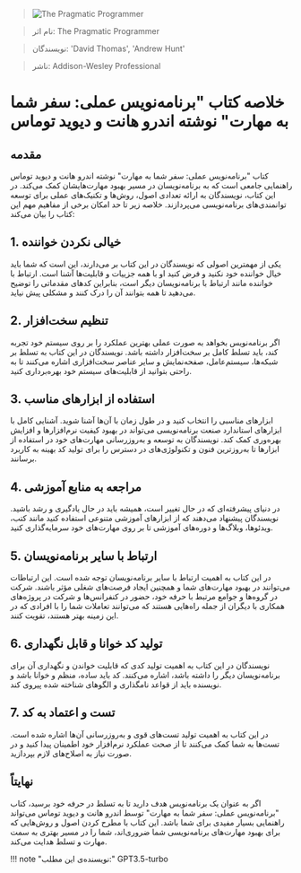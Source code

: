 
> ![The Pragmatic Programmer](http://books.google.com/books/content?id=LhOlDwAAQBAJ&printsec=frontcover&img=1&zoom=1&edge=curl&source=gbs_api)

> نام اثر: The Pragmatic Programmer 

> نویسندگان: 'David Thomas', 'Andrew Hunt'

> ناشر: Addison-Wesley Professional




# خلاصه کتاب "برنامه‌نویس عملی: سفر شما به مهارت" نوشته اندرو هانت و دیوید توماس

## مقدمه
کتاب "برنامه‌نویس عملی: سفر شما به مهارت" نوشته اندرو هانت و دیوید توماس راهنمایی جامعی است که به برنامه‌نویسان در مسیر بهبود مهارت‌هایشان کمک می‌کند. در این کتاب، نویسندگان به ارائه تعدادی اصول، روش‌ها و تکنیک‌های عملی برای توسعه توانمندی‌های برنامه‌نویسی می‌پردازند. خلاصه زیر تا حد امکان برخی از مفاهیم مهم این کتاب را بیان می‌کند:

## 1. خیالی نکردن خواننده
یکی از مهمترین اصولی که نویسندگان در این کتاب بر می‌دارند، این است که شما باید خیال خواننده خود نکنید و فرض کنید او با همه جزییات و قابلیت‌ها آشنا است. ارتباط با خواننده مانند ارتباط با برنامه‌نویسان دیگر است، بنابراین کدهای مقدماتی را توضیح می‌دهید تا همه بتوانند آن را درک کنند و مشکلی پیش نیاید.

## 2. تنظیم سخت‌افزار
اگر برنامه‌نویس بخواهد به صورت عملی بهترین عملکرد را بر روی سیستم خود تجربه کند، باید تسلط کامل بر سخت‌افزار داشته باشد. نویسندگان در این کتاب به تسلط بر شبکه‌ها، سیستم‌عامل، صفحه‌نمایش و سایر عناصر سخت‌افزاری اشاره می‌کنند تا به راحتی بتوانید از قابلیت‌های سیستم خود بهره‌برداری کنید.

## 3. استفاده از ابزارهای مناسب
ابزارهای مناسبی را انتخاب کنید و در طول زمان با آن‌ها آشنا شوید. آشنایی کامل با ابزارهای استاندارد صنعت برنامه‌نویسی می‌تواند در بهبود کیفیت نرم‌افزارها و افزایش بهره‌وری کمک کند. نویسندگان به توسعه و به‌روزرسانی مهارت‌های خود در استفاده از ابزارها تا به‌روزترین فنون و تکنولوژی‌های در دسترس را برای تولید کد بهینه به کاربرد برسانند.

## 4. مراجعه به منابع آموزشی
در دنیای پیشرفته‌ای که در حال تغییر است، همیشه باید در حال یادگیری و رشد باشید. نویسندگان پیشنهاد می‌دهند که از ابزارهای آموزشی متنوعی استفاده کنید مانند کتب، ویدئوها، وبلاگ‌ها و دوره‌های آموزشی تا بر روی مهارت‌های خود سرمایه‌گذاری کنید.

## 5. ارتباط با سایر برنامه‌نویسان
در این کتاب به اهمیت ارتباط با سایر برنامه‌نویسان توجه شده است. این ارتباطات می‌توانند در بهبود مهارت‌های شما و همچنین ایجاد فرصت‌های شغلی مؤثر باشند. شرکت در گروه‌ها و جوامع مرتبط با حرفه خود، حضور در کنفرانس‌ها و شرکت در پروژه‌های همکاری با دیگران از جمله راه‌هایی هستند که می‌توانند تعاملات شما را با افرادی که در این زمینه بهتر هستند، تقویت کنند.

## 6. تولید کد خوانا و قابل نگهداری
نویسندگان در این کتاب به اهمیت تولید کدی که قابلیت خواندن و نگهداری آن برای برنامه‌نویسان دیگر را داشته باشد، اشاره می‌کنند. کد باید ساده، منظم و خوانا باشد و نویسنده باید از قواعد نامگذاری و الگوهای شناخته شده پیروی کند.

## 7. تست و اعتماد به کد
در این کتاب به اهمیت تولید تست‌های قوی و به‌روزرسانی آن‌ها اشاره شده است. تست‌ها به شما کمک می‌کنند تا از صحت عملکرد نرم‌افزار خود اطمینان پیدا کنید و در صورت نیاز به اصلاح‌های لازم بپردازید.

## نهایتاً
اگر به عنوان یک برنامه‌نویس هدف دارید تا به تسلط در حرفه خود برسید، کتاب "برنامه‌نویس عملی: سفر شما به مهارت" توسط اندرو هانت و دیوید توماس می‌تواند راهنمایی بسیار مفیدی برای شما باشد. این کتاب با مطرح کردن اصول و روش‌هایی که برای بهبود مهارت‌های برنامه‌نویسی شما ضروری‌اند، شما را در مسیر بهتری به سمت مهارت و تسلط هدایت می‌کند.


!!! note "نویسنده‌ی این مطلب:"
    GPT3.5-turbo


